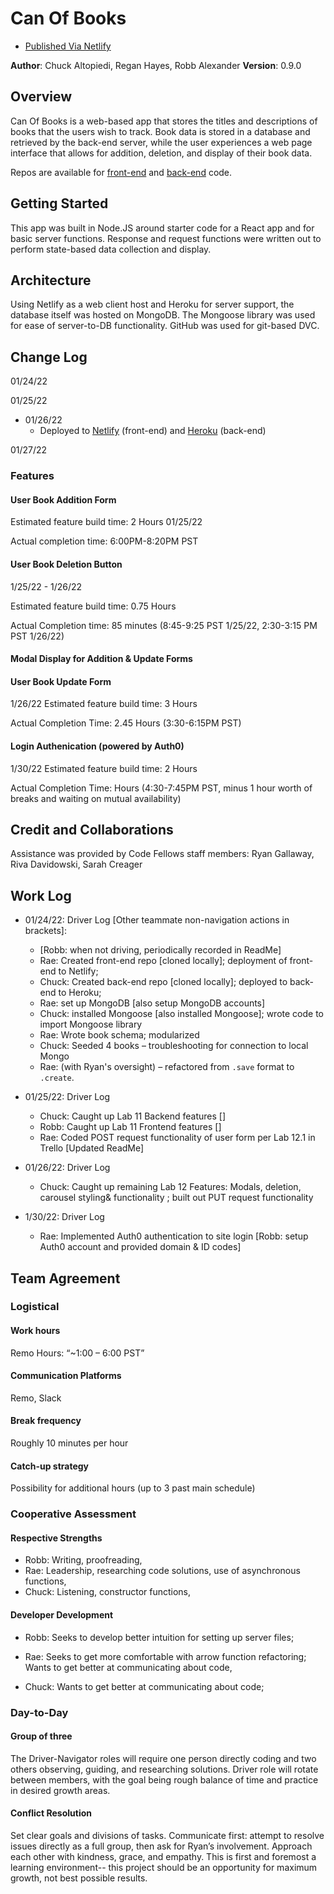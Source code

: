# Can Of Books

* [Published Via Netlify](https://app.netlify.com/sites/mystifying-leakey-7fb2c2/overview)

**Author**: Chuck Altopiedi, Regan Hayes, Robb Alexander
**Version**: 0.9.0

## Overview

Can Of Books is a web-based app that stores the titles and descriptions of books that the users wish to track. Book data is stored in a database and retrieved by the back-end server, while the user experiences a web page interface that allows for addition, deletion, and display of their book data.

Repos are available for [front-end](https://github.com/raechanel/can-of-books-frontend) and [back-end](https://github.com/ChuckAlto/can-of-books-backend) code.

## Getting Started

This app was built in Node.JS around starter code for a React app and for basic server functions. Response and request functions were written out to perform state-based data collection and display.

## Architecture

 Using Netlify as a web client host and Heroku for server support, the database itself was hosted on MongoDB. The Mongoose library was used for ease of server-to-DB functionality. GitHub was used for git-based DVC.

## Change Log

01/24/22

01/25/22

* 01/26/22
  * Deployed to [Netlify](https://app.netlify.com/sites/mystifying-leakey-7fb2c2/overview)
 (front-end) and [Heroku](https://can-of-books-301.herokuapp.com/) (back-end)

01/27/22

### Features

#### User Book Addition Form

Estimated feature build time: 2 Hours
01/25/22

Actual completion time: 6:00PM-8:20PM PST

#### User Book Deletion Button

1/25/22 - 1/26/22

Estimated feature build time: 0.75 Hours

Actual Completion time: 85 minutes (8:45-9:25 PST 1/25/22, 2:30-3:15 PM PST 1/26/22)

#### Modal Display for Addition & Update Forms

#### User Book Update Form

1/26/22
Estimated feature build time: 3 Hours

Actual Completion Time: 2.45 Hours (3:30-6:15PM PST)

#### Login Authenication (powered by Auth0)

1/30/22
Estimated feature build time: 2 Hours

Actual Completion Time: Hours (4:30-7:45PM PST, minus 1 hour worth of breaks and waiting on mutual availability)

## Credit and Collaborations

Assistance was provided by Code Fellows staff members: Ryan Gallaway, Riva Davidowski, Sarah Creager

## Work Log

* 01/24/22: Driver Log [Other teammate non-navigation actions in brackets]:

  * [Robb: when not driving, periodically recorded in ReadMe]
  * Rae: Created front-end repo [cloned locally]; deployment of front-end to Netlify;
  * Chuck: Created back-end repo [cloned locally]; deployed to back-end to Heroku;
  * Rae: set up MongoDB  [also setup MongoDB accounts]
  * Chuck: installed Mongoose [also installed Mongoose]; wrote code to import Mongoose library
  * Rae: Wrote book schema; modularized
  * Chuck: Seeded 4 books – troubleshooting for connection to local Mongo
  * Rae: (with Ryan's oversight) – refactored from `.save` format to `.create`.

* 01/25/22: Driver Log
  * Chuck: Caught up Lab 11 Backend features []
  * Robb: Caught up Lab 11 Frontend features []
  * Rae: Coded POST request functionality of user form per Lab 12.1 in Trello [Updated ReadMe]

* 01/26/22: Driver Log
  * Chuck: Caught up remaining Lab 12 Features: Modals, deletion, carousel styling& functionality ; built out PUT request functionality

* 1/30/22: Driver Log
  * Rae: Implemented Auth0 authentication to site login [Robb: setup Auth0 account and provided domain & ID codes]

## Team Agreement

### Logistical

#### Work hours

Remo Hours: “~1:00 – 6:00 PST”

#### Communication Platforms

Remo, Slack

#### Break frequency

Roughly 10 minutes per hour

#### Catch-up strategy

Possibility for additional hours (up to 3 past main schedule)

### Cooperative Assessment

#### Respective Strengths

* Robb: Writing, proofreading,
* Rae: Leadership, researching code solutions, use of asynchronous functions,
* Chuck: Listening, constructor functions,

#### Developer Development

* Robb: Seeks to develop better intuition for setting up server files;

* Rae: Seeks to get more comfortable with arrow function refactoring; Wants to get better at communicating about code,

* Chuck: Wants to get better at communicating about code;

### Day-to-Day

#### Group of three

The Driver-Navigator roles will require one person directly coding and two others observing, guiding, and researching solutions. Driver role will rotate between members, with the goal being rough balance of time and practice in desired growth areas.

#### Conflict Resolution

Set clear goals and divisions of tasks.
Communicate first: attempt to resolve issues directly as a full group, then ask for Ryan’s involvement.
Approach each other with kindness, grace, and empathy. This is first and foremost a learning environment-- this project should be an opportunity for maximum growth, not best possible results.

